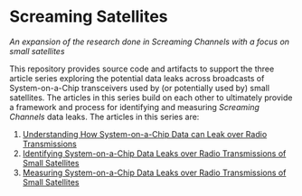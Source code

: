# Screaming Satellites 
_An expansion of the research done in Screaming Channels with a focus on small satellites_

This repository provides source code and artifacts to support the three article series exploring the potential data leaks across broadcasts of System-on-a-Chip transceivers used by (or potentially used by) small satellites. The articles in this series build on each other to ultimately provide a framework and process for identifying and measuring _Screaming Channels_ data leaks. The articles in this series are:
1. [Understanding How System-on-a-Chip Data can Leak over Radio Transmissions](https://www.ijatl.org/)
2. [Identifying System-on-a-Chip Data Leaks over Radio Transmissions of Small Satellites](https://www.ijatl.org/)
3. [Measuring System-on-a-Chip Data Leaks over Radio Transmissions of Small Satellites](https://www.ijatl.org/)

